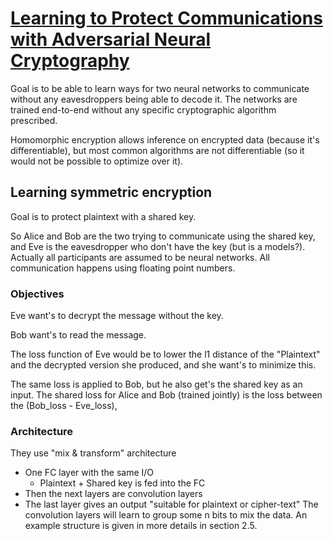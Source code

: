 # [Learning to Protect Communications with Adversarial Neural Cryptography](https://arxiv.org/abs/1610.06918)
Goal is to be able to learn ways for two neural networks to communicate without any eavesdroppers being able to decode it.
The networks are trained end-to-end without any specific cryptographic algorithm prescribed.

Homomorphic encryption allows inference on encrypted data (because it's differentiable), but most common algorithms are not differentiable (so it would not be possible to optimize over it).

## Learning symmetric encryption
Goal is to protect plaintext with a shared key.

So Alice and Bob are the two trying to communicate using the shared key, and Eve is the eavesdropper who don't have the key (but is a models?).
Actually all participants are assumed to be neural networks. All communication happens using floating point numbers.

### Objectives
Eve want's to decrypt the message without the key.

Bob want's to read the message.

The loss function of Eve would be to lower the l1 distance of the "Plaintext" and the decrypted version she produced, and she want's to minimize this.

The same loss is applied to Bob, but he also get's the shared key as an input.
The shared loss for Alice and Bob (trained jointly) is the loss between the (Bob_loss - Eve_loss), 

### Architecture
They use "mix & transform" architecture
- One FC layer with the same I/O
    - Plaintext + Shared key is fed into the FC
- Then the next layers are convolution layers 
- The last layer gives an output "suitable for plaintext or cipher-text"
The convolution layers will learn to group some n bits to mix the data. 
An example structure is given in more details in section 2.5.




 







